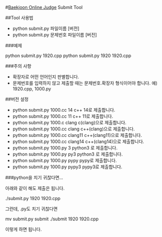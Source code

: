 #[Baekjoon Online Judge](http://www.acmicpc.net/) Submit Tool

##Tool 사용법

- python submit.py 파일이름 [버전]
- python submit.py 문제번호 파일이름 [버전]

###예제

python submit.py 1920.cpp
python submit.py 1920 1920.cpp

###주의 사항
- 확장자로 어떤 언어인지 판별합니다.
- 문제번호를 입력하지 않고 제출할 때는  문제번호.확장자 형식이어야 합니다. 예) 1920.cpp, 1000.py

##버전 설정
- python submit.py 1000.cc 14
  c++ 14로 제출합니다.
- python submit.py 1000.cc 11
  c++ 11로 제출합니다.
- python submit.py 1000.c clang
  c(clang)으로 제출합니다.
- python submit.py 1000.cc clang
  c++(clang)으로 제출합니다.
- python submit.py 1000.cc clang11
  c++(clang11)으로 제출합니다.
- python submit.py 1000.cc clang14
  c++(clang14)으로 제출합니다.
- python submit.py 1000.py 3
  python3 로 제출합니다.
- python submit.py 1000.py py3
  python3 로 제출합니다.
- python submit.py 1000.py pypy
  pypy로 제출합니다.
- python submit.py 1000.py pypy3
  pypy3로 제출합니다.

###python을 치기 귀찮다면…

아래와 같이 해도 제출은 됩니다.

./submit.py 1920 1920.cpp

그런데, .py도 치기 귀찮다면

mv submit.py submit
./submit 1920 1920.cpp

이렇게 하면 됩니다.


